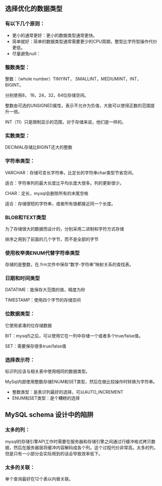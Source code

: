 ## 选择优化的数据类型

### 有以下几个原则：

- 更小的通常更好：更小的数据类型通常更快。
- 简单就好：简单的数据类型通常需要更少的CPU周期，整型比字符型操作代价更低。
- 尽量避免null：

### 整数类型：

整数：（whole number）TINYINT， SMALLINT，MEDIUMINT，INT，BIGINT。

分别使用8， 16，24，32，64位存储空间。

整数由可选的UNSIGNED属性，表示不允许为负值，大致可以使得正数的范围提升一倍。

INT（11）只是限制显示的范围，对于存储来说，他们是一样的。

### 实数类型：

DECIMAL存储比BIGINT还大的整数

### 字符串类型：

VARCHAR：存储可变长字符串，比定长的字符串char类型节省空间。

适合：字符串列的最大长度比平均长度大很多。列的更新很少。

CHAR：定长，mysql会删除所有的末尾空格

适合：存储很短的字符串，或者所有值都接近同一个长度。



### BLOB和TEXT类型

为了存储很大的数据而设计的，分别采用二进制和字符方式存储

排序之用到了前面的几个字节，而不是全部的字节



### 使用枚举类ENUM代替字符串类型

存储的是整数，在.frm文件中保存“数字-字符串”映射关系的查找表。



### 日期和时间类型

DATATIME：能保存大范围的值，精度为秒

TIMESTAMP：使用四个字节的存储空间



### 位数据类型：

它使用紧凑的位存储数据

BIT：mysql5之后，可以使用它在一列中存储一个或者多个true/false值。

SET：需要保存很多true/false值

### 选择表示符：

标识列应该与相关表中使用相同的数据类型。

MySql内部使用整数存储ENUM和SET类型，然后在做比较操作时转换为字符串。

- 整数类型：是表识列最好的选择，可以AUTO_INCREMENT
- ENUM和SET类型：是个糟糕的选择

## MySQL schema 设计中的陷阱

### 太多的列：

mysql的存储引擎API工作时需要在服务器和存储引擎之间通过行缓冲格式拷贝数据，然后在服务器层将缓冲内容解码成各个列。这个过程代价非常高。太多的列，但是只有一小部分会实际用到的话会导致效率低下。

### 太多的关联：

单个查询最好在12个表以内做关联。




